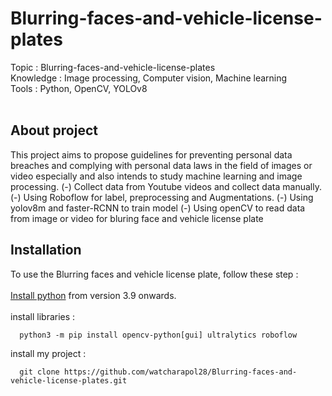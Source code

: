 # Blurring-faces-and-vehicle-license-plates
Topic : Blurring-faces-and-vehicle-license-plates</br>
Knowledge : Image processing, Computer vision, Machine learning</br>
Tools : Python, OpenCV, YOLOv8</br></br>

## About project
This project aims to propose guidelines for preventing personal data breaches and complying with personal data laws in the field of images or video especially and also intends to study machine learning and image processing.
(-) Collect data from Youtube videos and collect data manually.
(-) Using Roboflow for label, preprocessing and Augmentations.
(-) Using yolov8m and faster-RCNN to train model
(-) Using openCV to read data from image or video for bluring face and vehicle license plate 

## Installation
To use the Blurring faces and vehicle license plate, follow these step :</br></br>
<a href = "https://www.python.org/downloads/">Install python</a> <a>from version 3.9 onwards.</a>
</br></br>
install libraries :
```
  python3 -m pip install opencv-python[gui] ultralytics roboflow
```

install my project :</br>
```
  git clone https://github.com/watcharapol28/Blurring-faces-and-vehicle-license-plates.git
```
</br>
